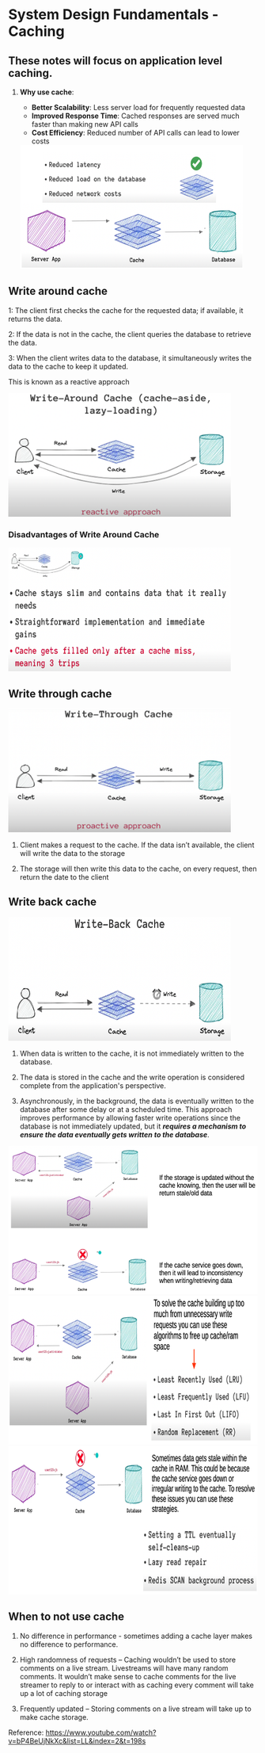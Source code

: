 # System Design Fundamentals - Caching

## These notes will focus on application level caching.
1. **Why use cache**: 
    - **Better Scalability**: Less server load for frequently requested data
    - **Improved Response Time**: Cached responses are served much faster than making new API calls
    - **Cost Efficiency**: Reduced number of API calls can lead to lower costs

    <img src="./images/why-use-caching.png" width="450" height="250"/>

## Write around cache

1: The client first checks the cache for the requested data; if available, it returns the data.

2: If the data is not in the cache, the client queries the database to retrieve the data.

3: When the client writes data to the database, it simultaneously writes the data to the cache to keep it updated.

This is known as a reactive approach

<img src="./images/write-around-cache-diagram.png" width="450" height="250" />

### Disadvantages of Write Around Cache

<img src="./images/write-around-cache-disadvantages.png" width="450" height="250" />

## Write through cache

<img src="./images/write-through-cache.png" width="450" height="250" />

1) Client makes a request to the cache. If the data isn’t available, the client will write the data to the storage

2) The storage will then write this data to the cache, on every request, then return the date to the client

## Write back cache

<img src="./images/write-back-cache.png" width="450" height="250" />

1) When data is written to the cache, it is not immediately written to the database.

2) The data is stored in the cache and the write operation is considered complete from the application's perspective.
3) Asynchronously, in the background, the data is eventually written to the database after some delay or at a scheduled time. This approach improves performance by allowing faster write operations since the database is not immediately updated, but it ***requires a mechanism to ensure the data eventually gets written to the database***.


<img src="./images/write-back-cache-updating.png" width="600" height="300" />

<img src="./images/write-back-cache-updating2.png" width="600" height="300" />

<img src="./images/write-back-cache-updating3.png" width="600" height="300" />

## When to not use cache

1) No difference in performance - sometimes adding a cache layer makes no difference to performance.

2) High randomness of requests – Caching wouldn’t be used to store comments on a live stream. Livestreams will have many random comments. It wouldn’t make sense to cache comments for the live streamer to reply to or interact with as caching every comment will take up a lot of caching storage

3) Frequently updated – Storing comments on a live stream will take up to make cache storage.


Reference: https://www.youtube.com/watch?v=bP4BeUjNkXc&list=LL&index=2&t=198s
